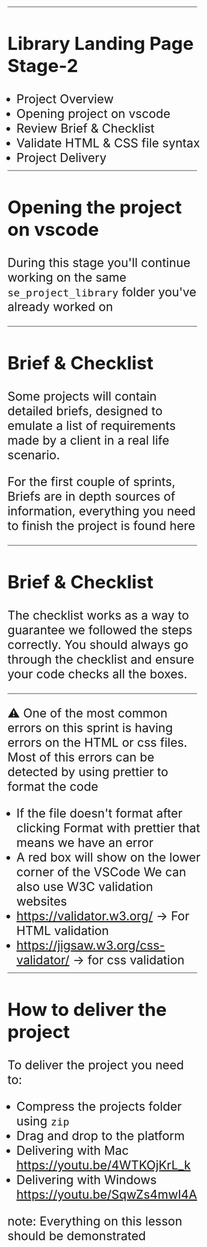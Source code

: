 <style>
	* {
		width: 100%;
			text-align: start;
	}
	.controls{
		width: auto;
		text-align: end;
	}
	h1 {
		position: absolute;
		top: 0px;
		left: 0px;
		font-size: 24px !important;
		
	}
	h2 {
		font-size: 48px !important;
		font-weight: light;
	}
	
	p, li {
		font-size: 32px;
	}
</style>

---

## Library Landing Page Stage-2

- Project Overview <!-- element class="fragment" -->
- Opening project on vscode
- Review Brief & Checklist
- Validate HTML & CSS file syntax
- Project Delivery

---

## Opening the project on vscode

During this stage you'll continue working on the same `se_project_library` folder you've already worked on

---

## Brief & Checklist

Some projects will contain detailed briefs, designed to emulate a list of requirements made by a client in a real life scenario.

For the first couple of sprints, Briefs are in depth sources of information, everything you need to finish the project is found here

---

## Brief & Checklist

The checklist works as a way to guarantee we followed the steps correctly. You should always go through the checklist and ensure your code checks all the boxes.

---

⚠️ One of the most common errors on this sprint is having errors on the HTML or css files. Most of this errors can be detected by using prettier to format the code

- If the file doesn't format after clicking Format with prettier that means we have an error
- A red box will show on the lower corner of the VSCode
  We can also use W3C validation websites
- https://validator.w3.org/ -> For HTML validation
- https://jigsaw.w3.org/css-validator/ -> for css validation

---

## How to deliver the project

To deliver the project you need to:

- Compress the projects folder using `zip`
- Drag and drop to the platform
- Delivering with Mac https://youtu.be/4WTKOjKrL_k
- Delivering with Windows https://youtu.be/SqwZs4mwl4A

note: Everything on this lesson should be demonstrated
